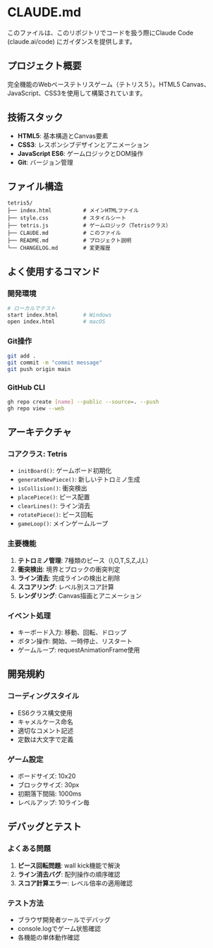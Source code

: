 # CLAUDE.md

このファイルは、このリポジトリでコードを扱う際にClaude Code (claude.ai/code) にガイダンスを提供します。

## プロジェクト概要

完全機能のWebベーステトリスゲーム（テトリス５）。HTML5 Canvas、JavaScript、CSS3を使用して構築されています。

## 技術スタック

- **HTML5**: 基本構造とCanvas要素
- **CSS3**: レスポンシブデザインとアニメーション
- **JavaScript ES6**: ゲームロジックとDOM操作
- **Git**: バージョン管理

## ファイル構造

```
tetris5/
├── index.html          # メインHTMLファイル
├── style.css           # スタイルシート
├── tetris.js           # ゲームロジック（Tetrisクラス）
├── CLAUDE.md           # このファイル
├── README.md           # プロジェクト説明
└── CHANGELOG.md        # 変更履歴
```

## よく使用するコマンド

### 開発環境
```bash
# ローカルでテスト
start index.html        # Windows
open index.html         # macOS
```

### Git操作
```bash
git add .
git commit -m "commit message"
git push origin main
```

### GitHub CLI
```bash
gh repo create [name] --public --source=. --push
gh repo view --web
```

## アーキテクチャ

### コアクラス: Tetris
- `initBoard()`: ゲームボード初期化
- `generateNewPiece()`: 新しいテトロミノ生成
- `isCollision()`: 衝突検出
- `placePiece()`: ピース配置
- `clearLines()`: ライン消去
- `rotatePiece()`: ピース回転
- `gameLoop()`: メインゲームループ

### 主要機能
1. **テトロミノ管理**: 7種類のピース（I,O,T,S,Z,J,L）
2. **衝突検出**: 境界とブロックの衝突判定
3. **ライン消去**: 完成ラインの検出と削除
4. **スコアリング**: レベル別スコア計算
5. **レンダリング**: Canvas描画とアニメーション

### イベント処理
- キーボード入力: 移動、回転、ドロップ
- ボタン操作: 開始、一時停止、リスタート
- ゲームループ: requestAnimationFrame使用

## 開発規約

### コーディングスタイル
- ES6クラス構文使用
- キャメルケース命名
- 適切なコメント記述
- 定数は大文字で定義

### ゲーム設定
- ボードサイズ: 10x20
- ブロックサイズ: 30px
- 初期落下間隔: 1000ms
- レベルアップ: 10ライン毎

## デバッグとテスト

### よくある問題
1. **ピース回転問題**: wall kick機能で解決
2. **ライン消去バグ**: 配列操作の順序確認
3. **スコア計算エラー**: レベル倍率の適用確認

### テスト方法
- ブラウザ開発者ツールでデバッグ
- console.logでゲーム状態確認
- 各機能の単体動作確認